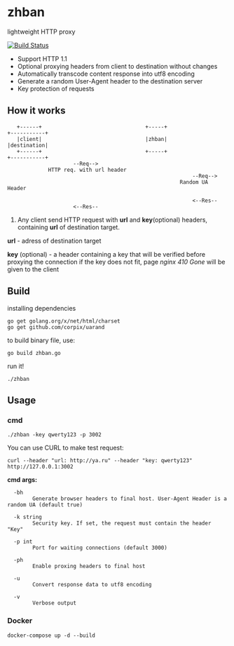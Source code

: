# zhban
lightweight HTTP proxy

[![Build Status](https://travis-ci.com/poloten4ik100/zhban.svg?branch=master)](https://travis-ci.com/poloten4ik100/zhban)

* Support HTTP 1.1
* Optional proxying headers from client to destination without changes
* Automatically transcode content response into utf8 encoding
* Generate a random User-Agent header to the destination server
* Key protection of requests

## How it works

```
   +------+                                 +-----+                     +-----------+
   |client|                                 |zhban|                     |destination|
   +------+                                 +-----+                     +-----------+
                     --Req-->       
             HTTP req. with url header
                                                           --Req-->
                                                       Random UA Header
                                                        
                                                           <--Res--
                     <--Res--
```

1. Any client send HTTP request with **url** and **key**(optional) headers, containing **url** of destination target.

**url** - adress of destination target

**key** (optional) - a header containing a key that will be verified before proxying the connection
if the key does not fit, page *nginx 410 Gone* will be given to the client

## Build

installing dependencies

```
go get golang.org/x/net/html/charset
go get github.com/corpix/uarand
```

to build binary file, use:

```
go build zhban.go
```

run it!

```
./zhban
```
## Usage

### cmd

```
./zhban -key qwerty123 -p 3002
```

You can use CURL to make test request:

```
curl --header "url: http://ya.ru" --header "key: qwerty123" http://127.0.0.1:3002
```

**cmd args:**
```
  -bh
        Generate browser headers to final host. User-Agent Header is a random UA (default true)
        
  -k string
        Security key. If set, the request must contain the header "Key"
        
  -p int
        Port for waiting connections (default 3000)
        
  -ph
        Enable proxing headers to final host
        
  -u
        Convert response data to utf8 encoding
        
  -v    
        Verbose output
```

### Docker

```
docker-compose up -d --build
```
